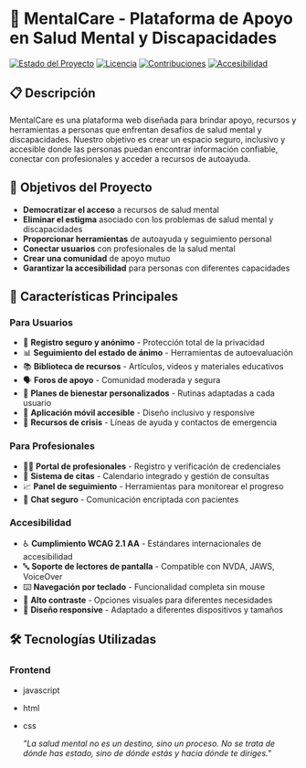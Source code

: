 # 🧠 MentalCare - Plataforma de Apoyo en Salud Mental y Discapacidades

[![Estado del Proyecto](https://img.shields.io/badge/estado-en%20desarrollo-yellow.svg)](https://github.com/tu-usuario/mentalcare)
[![Licencia](https://img.shields.io/badge/licencia-MIT-blue.svg)](LICENSE)
[![Contribuciones](https://img.shields.io/badge/contribuciones-bienvenidas-brightgreen.svg)](CONTRIBUTING.md)
[![Accesibilidad](https://img.shields.io/badge/accesibilidad-WCAG%202.1%20AA-green.svg)](https://www.w3.org/WAI/WCAG21/quickref/)

## 📋 Descripción

MentalCare es una plataforma web diseñada para brindar apoyo, recursos y herramientas a personas que enfrentan desafíos de salud mental y discapacidades. Nuestro objetivo es crear un espacio seguro, inclusivo y accesible donde las personas puedan encontrar información confiable, conectar con profesionales y acceder a recursos de autoayuda.

## 🎯 Objetivos del Proyecto

- **Democratizar el acceso** a recursos de salud mental
- **Eliminar el estigma** asociado con los problemas de salud mental y discapacidades
- **Proporcionar herramientas** de autoayuda y seguimiento personal
- **Conectar usuarios** con profesionales de la salud mental
- **Crear una comunidad** de apoyo mutuo
- **Garantizar la accesibilidad** para personas con diferentes capacidades

## 🌟 Características Principales

### Para Usuarios
- 🔐 **Registro seguro y anónimo** - Protección total de la privacidad
- 📊 **Seguimiento del estado de ánimo** - Herramientas de autoevaluación
- 📚 **Biblioteca de recursos** - Artículos, videos y materiales educativos
- 🗣️ **Foros de apoyo** - Comunidad moderada y segura
- 🎯 **Planes de bienestar personalizados** - Rutinas adaptadas a cada usuario
- 📱 **Aplicación móvil accesible** - Diseño inclusivo y responsive
- 🚨 **Recursos de crisis** - Líneas de ayuda y contactos de emergencia

### Para Profesionales
- 👨‍⚕️ **Portal de profesionales** - Registro y verificación de credenciales
- 📅 **Sistema de citas** - Calendario integrado y gestión de consultas
- 📈 **Panel de seguimiento** - Herramientas para monitorear el progreso
- 💬 **Chat seguro** - Comunicación encriptada con pacientes

### Accesibilidad
- ♿ **Cumplimiento WCAG 2.1 AA** - Estándares internacionales de accesibilidad
- 🔤 **Soporte de lectores de pantalla** - Compatible con NVDA, JAWS, VoiceOver
- ⌨️ **Navegación por teclado** - Funcionalidad completa sin mouse
- 🎨 **Alto contraste** - Opciones visuales para diferentes necesidades
- 📱 **Diseño responsive** - Adaptado a diferentes dispositivos y tamaños

## 🛠️ Tecnologías Utilizadas

### Frontend
- javascript
- html
- css

  <i>"La salud mental no es un destino, sino un proceso. No se trata de dónde has estado, sino de dónde estás y hacia dónde te diriges."</i>
</p>

